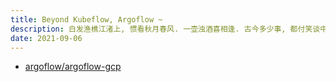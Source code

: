 ```yaml
---
title: Beyond Kubeflow, Argoflow ~
description: 白发渔樵江渚上, 惯看秋月春风. 一壶浊酒喜相逢. 古今多少事, 都付笑谈中.
date: 2021-09-06
---
```


* [argoflow/argoflow-gcp](https://github.com/argoflow/argoflow-gcp)
